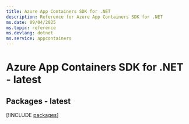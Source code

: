```yaml
---
title: Azure App Containers SDK for .NET
description: Reference for Azure App Containers SDK for .NET
ms.date: 09/04/2025
ms.topic: reference
ms.devlang: dotnet
ms.service: appcontainers
---
```

# Azure App Containers SDK for .NET - latest
## Packages - latest
[!INCLUDE [packages](app-containers-index.md)]